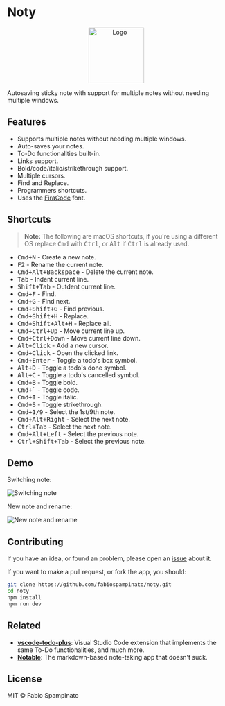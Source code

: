 
# Noty

<p align="center">
  <img src="resources/icon/icon.png" alt="Logo" width="128">
</p>

Autosaving sticky note with support for multiple notes without needing multiple windows.

## Features

- Supports multiple notes without needing multiple windows.
- Auto-saves your notes.
- To-Do functionalities built-in.
- Links support.
- Bold/code/italic/strikethrough support.
- Multiple cursors.
- Find and Replace.
- Programmers shortcuts.
- Uses the [FiraCode](https://github.com/tonsky/FiraCode) font.

## Shortcuts

> **Note:** The following are macOS shortcuts, if you're using a different OS replace <kbd>Cmd</kbd> with <kbd>Ctrl</kbd>, or <kbd>Alt</kbd> if <kbd>Ctrl</kbd> is already used.

- <kbd>Cmd+N</kbd> - Create a new note.
- <kbd>F2</kbd> - Rename the current note.
- <kbd>Cmd+Alt+Backspace</kbd> - Delete the current note.
- <kbd>Tab</kbd> - Indent current line.
- <kbd>Shift+Tab</kbd> - Outdent current line.
- <kbd>Cmd+F</kbd> - Find.
- <kbd>Cmd+G</kbd> - Find next.
- <kbd>Cmd+Shift+G</kbd> - Find previous.
- <kbd>Cmd+Shift+H</kbd> - Replace.
- <kbd>Cmd+Shift+Alt+H</kbd> - Replace all.
- <kbd>Cmd+Ctrl+Up</kbd> - Move current line up.
- <kbd>Cmd+Ctrl+Down</kbd> - Move current line down.
- <kbd>Alt+Click</kbd> - Add a new cursor.
- <kbd>Cmd+Click</kbd> - Open the clicked link.
- <kbd>Cmd+Enter</kbd> - Toggle a todo's box symbol.
- <kbd>Alt+D</kbd> - Toggle a todo's done symbol.
- <kbd>Alt+C</kbd> - Toggle a todo's cancelled symbol.
- <kbd>Cmd+B</kbd> - Toggle bold.
- <kbd>Cmd+`</kbd> - Toggle code.
- <kbd>Cmd+I</kbd> - Toggle italic.
- <kbd>Cmd+S</kbd> - Toggle strikethrough.
- <kbd>Cmd+1/9</kbd> - Select the 1st/9th note.
- <kbd>Cmd+Alt+Right</kbd> - Select the next note.
- <kbd>Ctrl+Tab</kbd> - Select the next note.
- <kbd>Cmd+Alt+Left</kbd> - Select the previous note.
- <kbd>Ctrl+Shift+Tab</kbd> - Select the previous note.

## Demo

Switching note:

![Switching note](resources/demo/switching.gif)

New note and rename:

![New note and rename](resources/demo/creation.gif)

## Contributing

If you have an idea, or found an problem, please open an [issue](https://github.com/fabiospampinato/noty/issues) about it.

If you want to make a pull request, or fork the app, you should:

```bash
git clone https://github.com/fabiospampinato/noty.git
cd noty
npm install
npm run dev
```

## Related

- **[vscode-todo-plus](https://marketplace.visualstudio.com/items?itemName=fabiospampinato.vscode-todo-plus)**: Visual Studio Code extension that implements the same To-Do functionalities, and much more.
- **[Notable](https://github.com/fabiospampinato/notable)**: The markdown-based note-taking app that doesn't suck.

## License

MIT © Fabio Spampinato
